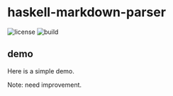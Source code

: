 # haskell-markdown-parser

![license](https://img.shields.io/github/license/MurakamiKennzo/haskell-markdown-parser)
![build](https://img.shields.io/badge/build-0.1.0.0--test-green)

## demo

Here is a simple demo.



Note: need improvement.

